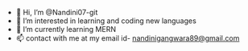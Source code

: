 - 👋 Hi, I’m @Nandini07-git
- 👀 I’m interested in learning and  coding new languages
- 🌱 I’m currently learning MERN
- 📫 contact with me at my email id- nandinigangwara89@gmail.com

<!---
Nandini07-git/Nandini07-git is a ✨ special ✨ repository because its `README.md` (this file) appears on your GitHub profile.
You can click the Preview link to take a look at your changes.
--->
